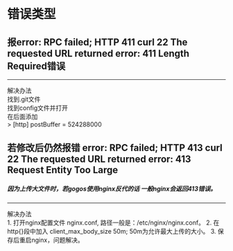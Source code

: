 # 错误类型

## 报error: RPC failed; HTTP 411 curl 22 The requested URL returned error: 411 Length Required错误  
---
解决办法  
找到.git文件  
找到config文件并打开  
在后面添加  
	> [http]
	postBuffer = 524288000  

## 若修改后仍然报错 error: RPC failed; HTTP 413 curl 22 The requested URL returned error: 413 Request Entity Too Large  

##### 因为上传大文件时，若gogos使用nginx反代的话 一般nginx会返回413错误。
----
解决办法  
    1. 打开nginx配置文件 nginx.conf, 路径一般是：/etc/nginx/nginx.conf。
	2. 在http{}段中加入 client_max_body_size 50m; 50m为允许最大上传的大小。
	3. 保存后重启nginx，问题解决。